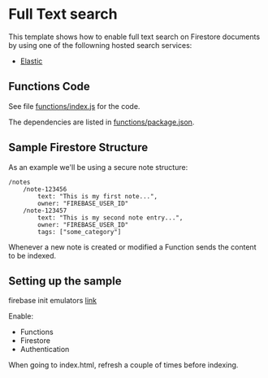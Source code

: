# Full Text search

This template shows how to enable full text search on Firestore documents by using one of the followning hosted search services:


  * [Elastic](https://elastic.co)


## Functions Code

See file [functions/index.js](functions/index.js) for the code.

The dependencies are listed in [functions/package.json](functions/package.json).

## Sample Firestore Structure

As an example we'll be using a secure note structure:

```
/notes
    /note-123456
        text: "This is my first note...",
        owner: "FIREBASE_USER_ID"
    /note-123457
        text: "This is my second note entry...",
        owner: "FIREBASE_USER_ID"
        tags: ["some_category"]
```

Whenever a new note is created or modified a Function sends the content to be indexed.

## Setting up the sample

firebase init emulators [link](https://firebase.google.com/docs/emulator-suite/install_and_configure)

Enable: 

- Functions
- Firestore
- Authentication

When going to index.html, refresh a couple of times before indexing.


